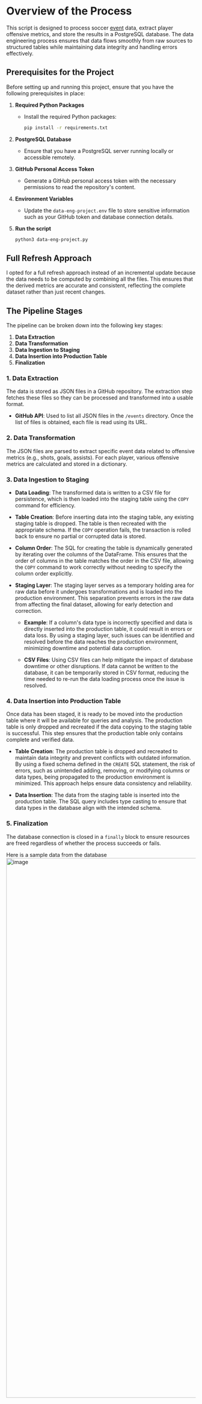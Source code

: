 # Overview of the Process

This script is designed to process soccer [event](https://github.com/statsbomb/open-data/tree/master/data/events) data, extract player offensive metrics, and store the results in a PostgreSQL database. The data engineering process ensures that data flows smoothly from raw sources to structured tables while maintaining data integrity and handling errors effectively.

## Prerequisites for the Project

Before setting up and running this project, ensure that you have the following prerequisites in place:

1. **Required Python Packages**
   - Install the required Python packages:
     ```bash
     pip install -r requirements.txt
     ```

2. **PostgreSQL Database**
   - Ensure that you have a PostgreSQL server running locally or accessible remotely.

3. **GitHub Personal Access Token**
   - Generate a GitHub personal access token with the necessary permissions to read the repository's content.

4. **Environment Variables**
   - Update the `data-eng-project.env` file to store sensitive information such as your GitHub token and database connection details.

5. **Run the script**
    ```bash
    python3 data-eng-project.py
    ```


## Full Refresh Approach

I opted for a full refresh approach instead of an incremental update because the data needs to be computed by combining all the files. This ensures that the derived metrics are accurate and consistent, reflecting the complete dataset rather than just recent changes.

## The Pipeline Stages

The pipeline can be broken down into the following key stages:

1. **Data Extraction**
2. **Data Transformation**
3. **Data Ingestion to Staging**
4. **Data Insertion into Production Table**
5. **Finalization**

### 1. Data Extraction

The data is stored as JSON files in a GitHub repository. The extraction step fetches these files so they can be processed and transformed into a usable format.

- **GitHub API**: Used to list all JSON files in the `/events` directory. Once the list of files is obtained, each file is read using its URL.

### 2. Data Transformation

The JSON files are parsed to extract specific event data related to offensive metrics (e.g., shots, goals, assists). For each player, various offensive metrics are calculated and stored in a dictionary.

### 3. Data Ingestion to Staging

- **Data Loading**: The transformed data is written to a CSV file for persistence, which is then loaded into the staging table using the `COPY` command for efficiency.

- **Table Creation**: Before inserting data into the staging table, any existing staging table is dropped. The table is then recreated with the appropriate schema. If the `COPY` operation fails, the transaction is rolled back to ensure no partial or corrupted data is stored.

- **Column Order**: The SQL for creating the table is dynamically generated by iterating over the columns of the DataFrame. This ensures that the order of columns in the table matches the order in the CSV file, allowing the `COPY` command to work correctly without needing to specify the column order explicitly.

- **Staging Layer**: The staging layer serves as a temporary holding area for raw data before it undergoes transformations and is loaded into the production environment. This separation prevents errors in the raw data from affecting the final dataset, allowing for early detection and correction.

    - **Example**: If a column's data type is incorrectly specified and data is directly inserted into the production table, it could result in errors or data loss. By using a staging layer, such issues can be identified and resolved before the data reaches the production environment, minimizing downtime and potential data corruption.

    - **CSV Files**: Using CSV files can help mitigate the impact of database downtime or other disruptions. If data cannot be written to the database, it can be temporarily stored in CSV format, reducing the time needed to re-run the data loading process once the issue is resolved.

### 4. Data Insertion into Production Table

Once data has been staged, it is ready to be moved into the production table where it will be available for queries and analysis. The production table is only dropped and recreated if the data copying to the staging table is successful. This step ensures that the production table only contains complete and verified data.

- **Table Creation**: The production table is dropped and recreated to maintain data integrity and prevent conflicts with outdated information. By using a fixed schema defined in the `CREATE` SQL statement, the risk of errors, such as unintended adding, removing, or modifying columns or data types, being propagated to the production environment is minimized. This approach helps ensure data consistency and reliability.

- **Data Insertion**: The data from the staging table is inserted into the production table. The SQL query includes type casting to ensure that data types in the database align with the intended schema.

### 5. Finalization

The database connection is closed in a `finally` block to ensure resources are freed regardless of whether the process succeeds or fails.

Here is a sample data from the database
<img width="1433" alt="image" src="https://github.com/user-attachments/assets/b56c8c01-8ca1-4361-8c6e-499afb152215">

